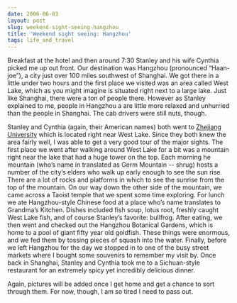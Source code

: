 ```yaml
---
date: 2006-06-03
layout: post
slug: weekend-sight-seeing-hangzhou
title: 'Weekend sight seeing: Hangzhou'
tags: life_and_travel
---
```


Breakfast at the hotel and then around 7:30 Stanley and his wife Cynthia picked me up out front. Our destination was Hangzhou (pronounced “Haan-joe”), a city just over 100 miles southwest of Shanghai. We got there in a little under two hours and the first place we visited was an area called West Lake, which as you might imagine is situated right next to a large lake. Just like Shanghai, there were a ton of people there. However as Stanley explained to me, people in Hangzhou a are little more relaxed and unhurried than the people in Shanghai. The cab drivers were still nuts, though.

Stanley and Cynthia (again, their American names) both went to [Zhejiang University](http://www.zju.edu.cn/english/) which is located right near West Lake. Since they both knew the area fairly well, I was able to get a very good tour of the major sights. The first place we went after walking around West Lake for a bit was a mountain right near the lake that had a huge tower on the top. Each morning he mountain (who’s name in translated as Germ Mountain -- shrug) hosts a number of the city’s elders who walk up early enough to see the sun rise. There are a lot of rocks and platforms in which to see the sunrise from the top of the mountain. On our way down the other side of the mountain, we came across a Taoist temple that we spent some time exploring. For lunch we ate Hangzhou-style Chinese food at a place who’s name translates to Grandma’s Kitchen. Dishes included fish soup, lotus root, freshly caught West Lake fish, and of course Stanley’s favorite: bullfrog. After eating, we then went and checked out the Hangzhou Botanical Gardens, which is home to a pool of giant fifty year old goldfish. These things were enormous, and we fed them by tossing pieces of squash into the water. Finally, before we left Hangzhou for the day we stopped in to one of the busy street markets where I bought some souvenirs to remember my visit by. Once back in Shanghai, Stanley and Cynthia took me to a Sichuan-style restaurant for an extremely spicy yet incredibly delicious dinner.

Again, pictures will be added once I get home and get a chance to sort through them. For now, though, I am so tired I need to pass out.
